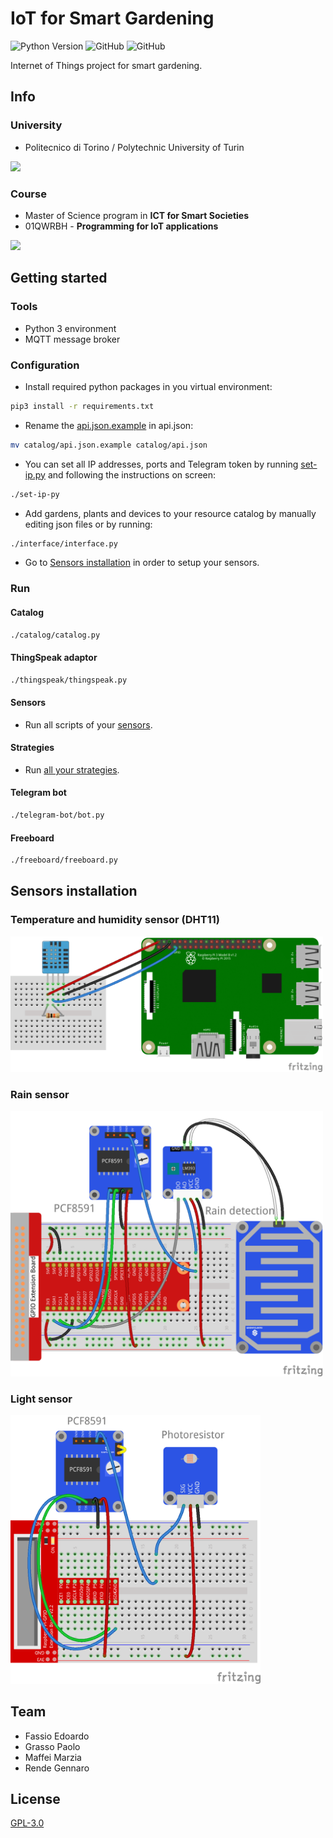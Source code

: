 # IoT for Smart Gardening
![Python Version](https://img.shields.io/badge/python-3-informational?style=flat-square) 
![GitHub](https://img.shields.io/github/contributors/iotprojectMPEG/mainproject?style=flat-square)
![GitHub](https://img.shields.io/github/license/iotprojectMPEG/mainproject?style=flat-square)

Internet of Things project for smart gardening.
## Info
### University
* Politecnico di Torino / Polytechnic University of Turin

![](http://www.politocomunica.polito.it/var/politocomunica/storage/images/media/images/marchio_logotipo_politecnico/1371-1-ita-IT/marchio_logotipo_politecnico_medium.jpg)
### Course
* Master of Science program in **ICT for Smart Societies**
* 01QWRBH - **Programming for IoT applications**

<img src="https://didattica.polito.it/zxd/cms_data/image/6/ICT4SS_AzarSHABANI_Matr204782.jpg" width="200" />

## Getting started
### Tools
- Python 3 environment
- MQTT message broker
### Configuration
* Install required python packages in you virtual environment:
``` sh
pip3 install -r requirements.txt
```
* Rename the [api.json.example](https://github.com/iotprojectMPEG/mainproject/blob/master/catalog/api.json.example) in api.json:
``` sh
mv catalog/api.json.example catalog/api.json
```
* You can set all IP addresses, ports and Telegram token by running [set-ip.py](https://github.com/iotprojectMPEG/mainproject/blob/master/set-ip.py) and following the instructions on screen:
``` sh
./set-ip-py
```
* Add gardens, plants and devices to your resource catalog by manually editing  json files or by running:
``` sh
./interface/interface.py
```
* Go to [Sensors installation](https://github.com/iotprojectMPEG/mainproject/blob/master/README.md#sensors-installation) in order to setup your sensors.
### Run
#### Catalog
``` sh
./catalog/catalog.py
```

#### ThingSpeak adaptor
``` sh
./thingspeak/thingspeak.py
```

#### Sensors
* Run all scripts of your [sensors](https://github.com/iotprojectMPEG/mainproject/tree/master/sensors).

#### Strategies
* Run [all your strategies](https://github.com/iotprojectMPEG/mainproject/tree/master/control).

#### Telegram bot
``` sh
./telegram-bot/bot.py
```

#### Freeboard
``` sh
./freeboard/freeboard.py
```

## Sensors installation
### Temperature and humidity sensor (DHT11)
<img src="https://github.com/iotprojectMPEG/mainproject/blob/master/sensors/images/dht11.png" width="500" />

### Rain sensor
<img src="https://github.com/iotprojectMPEG/mainproject/blob/master/sensors/images/rain.jpg" width="500" />

### Light sensor
<img src="https://github.com/iotprojectMPEG/mainproject/blob/master/sensors/images/light.jpg" width="400" /> 


## Team
- Fassio Edoardo  
- Grasso Paolo  
- Maffei Marzia  
- Rende Gennaro  

## License
[GPL-3.0](./LICENSE)
